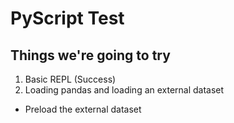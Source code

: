 # PyScript Test

## Things we're going to try
1. Basic REPL (Success)
2. Loading pandas and loading an external dataset
  * Preload the external dataset